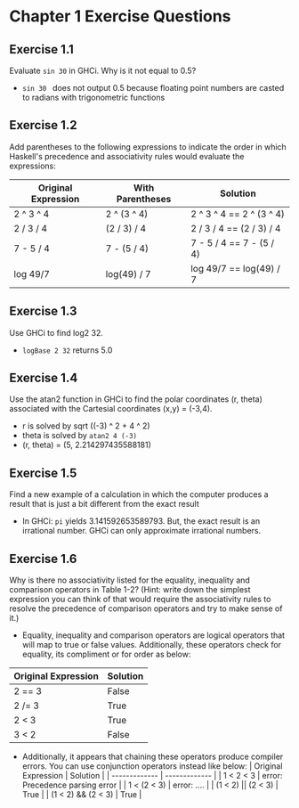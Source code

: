 # Chapter 1 Exercise Questions

## Exercise 1.1
Evaluate ```sin 30``` in GHCi. Why is it not equal to 0.5?
- ```sin 30 ``` does not output 0.5 because floating point numbers are casted to radians with trigonometric functions

## Exercise 1.2
Add parentheses to the following expressions to indicate the order in which Haskell's precedence and associativity rules would evaluate the expressions:

| Original Expression | With Parentheses | Solution |
| ------------- | ------------- | ------------- |
| 2 ^ 3 ^ 4 | 2 ^ (3 ^ 4) | 2 ^ 3 ^ 4 == 2 ^ (3 ^ 4) |
| 2 / 3 / 4 | (2 / 3) / 4 | 2 / 3 / 4 == (2 / 3) / 4 |
| 7 - 5 / 4 | 7 - (5 / 4) | 7 - 5 / 4 == 7 - (5 / 4) |
| log 49/7 | log(49) / 7 | log 49/7 == log(49) / 7 |

## Exercise 1.3
Use GHCi to find log2 32.
- ```logBase 2 32``` returns 5.0

## Exercise 1.4
Use the atan2 function in GHCi to find the polar coordinates (r, theta) associated with the Cartesial coordinates (x,y) = (-3,4).
- r is solved by sqrt ((-3) ^ 2 + 4 ^ 2)
- theta is solved by ```atan2 4 (-3) ```
- (r, theta) = (5, 2.214297435588181)

## Exercise 1.5
Find a new example of a calculation in which the computer produces a result that is just a bit different from the exact result
- In GHCi: ```pi``` yields 3.141592653589793. But, the exact result is an irrational number. GHCi can only approximate irrational numbers.

## Exercise 1.6
Why is there no associativity listed for the equality, inequality and comparison operators in Table 1-2? (Hint: write down the simplest expression you can think of that would require the associativity rules to resolve the precedence of comparison operators and try to make sense of it.)
- Equality, inequality and comparison operators are logical operators that will map to true or false values. Additionally, these operators check for equality, its compliment or for order as below:

| Original Expression | Solution |
| ------------- | ------------- |
| 2 == 3 | False |
| 2 /= 3 | True |
| 2 < 3 | True | 
| 3 < 2 | False | 

- Additionally, it appears that chaining these operators produce compiler errors. You can use conjunction operators instead like below:
| Original Expression | Solution |
| ------------- | ------------- |
| 1 < 2 < 3 | error: Precedence parsing error |
| 1 < (2 < 3) | error: .... |
| (1 < 2) ||  (2 < 3) | True |
| (1 < 2) &&  (2 < 3) | True |
